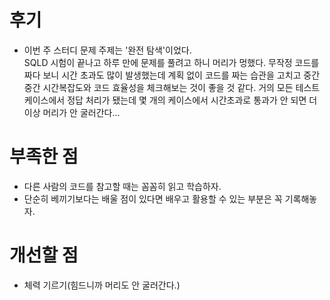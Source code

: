 # 후기

- 이번 주 스터디 문제 주제는 '완전 탐색'이었다.  
  SQLD 시험이 끝나고 하루 만에 문제를 풀려고 하니 머리가 멍했다.
  무작정 코드를 짜다 보니 시간 초과도 많이 발생했는데 계획 없이 코드를 짜는 습관을 고치고 중간중간 시간복잡도와 코드 효율성을 체크해보는 것이 좋을 것 같다.
  거의 모든 테스트 케이스에서 정답 처리가 됐는데 몇 개의 케이스에서 시간초과로 통과가 안 되면 더 이상 머리가 안 굴러간다...

# 부족한 점

- 다른 사람의 코드를 참고할 때는 꼼꼼히 읽고 학습하자.
- 단순히 베끼기보다는 배울 점이 있다면 배우고 활용할 수 있는 부분은 꼭 기록해놓자.

# 개선할 점

- 체력 기르기(힘드니까 머리도 안 굴러간다.)
